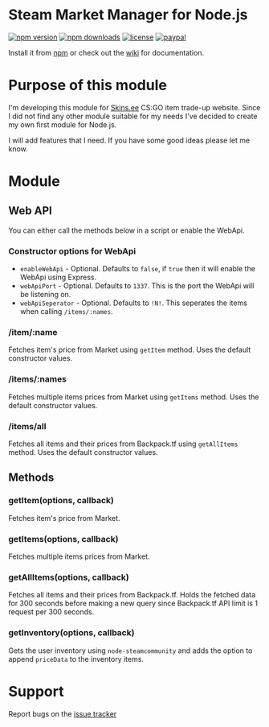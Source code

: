 # Steam Market Manager for Node.js
[![npm version](https://img.shields.io/npm/v/steam-market-manager.svg)](https://npmjs.com/package/steam-market-manager)
[![npm downloads](https://img.shields.io/npm/dm/steam-market-manager.svg)](https://npmjs.com/package/steam-market-manager)
[![license](https://img.shields.io/npm/l/steam-market-manager.svg)](https://github.com/netifriik/node-steam-market-manager/blob/master/LICENSE)
[![paypal](https://img.shields.io/badge/paypal-donate-yellow.svg)](https://www.paypal.com/cgi-bin/webscr?cmd=_s-xclick&hosted_button_id=UFAR5YN7G9ZQA)

Install it from [npm](https://www.npmjs.com/package/steam-market-manager) or check out the
[wiki](https://github.com/netifriik/node-steam-market-manager/wiki) for documentation.

# Purpose of this module

I'm developing this module for [Skins.ee](https://www.skins.ee) CS:GO item trade-up website. Since I did not find any other module suitable for my needs I've decided to create my own first module for Node.js.

I will add features that I need. If you have some good ideas please let me know.

# Module

## Web API

You can either call the methods below in a script or enable the WebApi.

### Constructor options for WebApi

* `enableWebApi` - Optional. Defaults to `false`, if `true` then it will enable the WebApi using Express.
* `webApiPort` - Optional. Defaults to `1337`. This is the port the WebApi will be listening on.
* `webApiSeperator` - Optional. Defaults to `!N!`. This seperates the items when calling `/items/:names`.

### /item/:name

Fetches item's price from Market using `getItem` method. Uses the default constructor values.

### /items/:names

Fetches multiple items prices from Market using `getItems` method. Uses the default constructor values.

### /items/all

Fetches all items and their prices from Backpack.tf using `getAllItems` method. Uses the default constructor values.

## Methods

### getItem(options, callback) 

Fetches item's price from Market.

### getItems(options, callback) 

Fetches multiple items prices from Market.

### getAllItems(options, callback) 

Fetches all items and their prices from Backpack.tf. Holds the fetched data for 300 seconds before making a new query since Backpack.tf API limit is 1 request per 300 seconds.

### getInventory(options, callback)

Gets the user inventory using `node-steamcommunity` and adds the option to append `priceData` to the inventory items.

# Support

Report bugs on the [issue tracker](https://github.com/netifriik/node-steam-market-manager/issues)